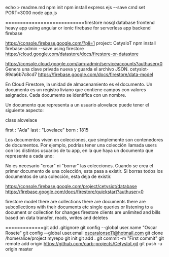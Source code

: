 echo > readme.md
npm init 
npm install express ejs --save
cmd
set PORT=3000
node app.js


===========================firestore nosql database
frontend heavy app using angular or ionic
firebase for serverless app
backend firebase

https://console.firebase.google.com/?pli=1
project: CetysIoT
npm install firebase-admin --save
using firestore
https://cloud.google.com/datastore/docs/firestore-or-datastore

https://console.cloud.google.com/iam-admin/serviceaccounts?authuser=0
Genera una clave privada nueva y guarda el archivo JSON. 
cetysiot-89da6b7c8cd7
https://firebase.google.com/docs/firestore/data-model

En Cloud Firestore, la unidad de almacenamiento es el documento. Un documento es un registro liviano que contiene campos con valores asignados. Cada documento se identifica con un nombre.

Un documento que representa a un usuario alovelace puede tener el siguiente aspecto:

class alovelace

first : "Ada"
last : "Lovelace"
born : 1815

Los documentos viven en colecciones, que simplemente son contenedores de documentos. Por ejemplo, podrías tener una colección llamada users con los distintos usuarios de tu app, en la que haya un documento que represente a cada uno:

No es necesario "crear" ni "borrar" las colecciones. Cuando se crea el primer documento de una colección, esta pasa a existir. Si borras todos los documentos de una colección, esta deja de existir.

https://console.firebase.google.com/project/cetysiot/database
https://firebase.google.com/docs/firestore/quickstart?authuser=0

firestore model
there are collections
there are documents
there are subcollections with their documents
etc
single queries or listening to a document or collection for changes
firestore clients are unlimited
and bills based on data transfer, reads, writes and deletes

=============git
add .gitignore
git config --global user.name "Oscar Rosete"
git config --global user.email oscaralonso11@hotmail.com
git clone /home/alice/project myrepo
git init
git add .
git commit -m "First commit"
git remote add origin https://github.com/oarb-projects/CetysIot.git
git push -u origin master